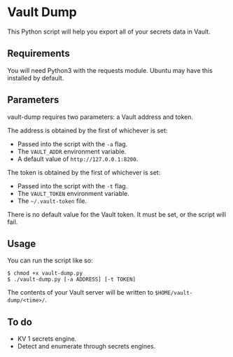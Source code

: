 # Vault Dump

This Python script will help you export all of your secrets data in Vault.

## Requirements

You will need Python3 with the requests module. Ubuntu may have this installed by default.

## Parameters

vault-dump requires two parameters: a Vault address and token.

The address is obtained by the first of whichever is set:

* Passed into the script with the `-a` flag.
* The `VAULT_ADDR` environment variable.
* A default value of `http://127.0.0.1:8200`.

The token is obtained by the first of whichever is set:

* Passed into the script with the `-t` flag.
* The `VAULT_TOKEN` environment variable.
* The `~/.vault-token` file.

There is no default value for the Vault token. It must be set, or the script will fail.

## Usage

You can run the script like so:

    $ chmod +x vault-dump.py
    $ ./vault-dump.py [-a ADDRESS] [-t TOKEN]
    
The contents of your Vault server will be written to `$HOME/vault-dump/<time>/`.

## To do

* KV 1 secrets engine.
* Detect and enumerate through secrets engines.
